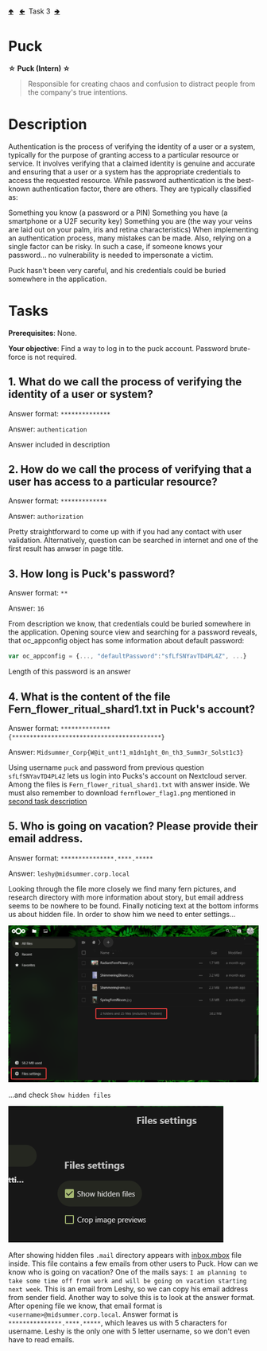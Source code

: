 [🢁](../README.md) &nbsp;
[🢀](../2%20Midsummer%20Corp/README.md) &nbsp;Task 3&nbsp;
[🢂](../4%20Leshy/README.md)

# Puck

**☆ Puck (Intern) ☆**

> Responsible for creating chaos and confusion to distract people from the company's true intentions. 

# Description

Authentication is the process of verifying the identity of a user or a system, typically for the purpose of granting access to a particular resource or service. It involves verifying that a claimed identity is genuine and accurate and ensuring that a user or a system has the appropriate credentials to access the requested resource. While password authentication is the best-known authentication factor, there are others. They are typically classified as: 

Something you know (a password or a PIN) 
Something you have (a smartphone or a U2F security key) 
Something you are (the way your veins are laid out on your palm, iris and retina characteristics) 
When implementing an authentication process, many mistakes can be made. Also, relying on a single factor can be risky. In such a case, if someone knows your password... no vulnerability is needed to impersonate a victim. 

Puck hasn't been very careful, and his credentials could be buried somewhere in the application. 


# Tasks

**Prerequisites**: None. 

**Your objective**: Find a way to log in to the puck account. Password brute-force is not required. 

## 1. What do we call the process of verifying the identity of a user or system?

Answer format: `**************`

Answer: `authentication`

Answer included in description

## 2. How do we call the process of verifying that a user has access to a particular resource?

Answer format: `*************`

Answer: `authorization`

Pretty straightforward to come up with if you had any contact with user validation. Alternatively, question can be searched in internet and one of the first result has anwser in page title.

## 3. How long is Puck's password?

Answer format: `**`

Answer: `16`

From description we know, that credentials could be buried somewhere in the application. Opening source view and searching for a password reveals, that oc_appconfig object has some information about default password:

```js
var oc_appconfig = {..., "defaultPassword":"sfLfSNYavTD4PL4Z", ...}
```

Length of this password is an answer

## 4. What is the content of the file Fern_flower_ritual_shard1.txt in Puck's account?

Answer format: `**************{******************************************}`

Answer: `Midsummer_Corp{W@it_unt!1_m1dn1ght_0n_th3_Summ3r_Solst1c3}`

Using username `puck` and password from previous question `sfLfSNYavTD4PL4Z` lets us login into Pucks's account on Nextcloud server. Among the files is `Fern_flower_ritual_shard1.txt` with answer inside. We must also remember to download `fernflower_flag1.png` mentioned in [second task description](../2%20Midsummer%20Corp/README.md)

## 5. Who is going on vacation? Please provide their email address.

Answer format: `***************.****.*****`

Answer: `leshy@midsummer.corp.local`

Looking through the file more closely we find many fern pictures, and research directory with more information about story, but email address seems to be nowhere to be found. Finally noticing text at the bottom informs us about hidden file. In order to show him we need to enter settings...

![Information that there is 1 hidden file](./hidden_file.png)

...and check `Show hidden files`

![Show hidden files setting](./show_hidden_files.png)

After showing hidden files `.mail` directory appears with [inbox.mbox](./inbox.mbox) file inside. This file contains a few emails from other users to Puck. How can we know who is going on vacation? One of the mails says: `I am planning to take some time off from work and will be going on vacation starting next week`. This is an email from Leshy, so we can copy his email address from sender field. Another way to solve this is to look at the answer format. After opening file we know, that email format is `<username>@midsummer.corp.local`. Answer format is `***************.****.*****`, which leaves us with 5 characters for username. Leshy is the only one with 5 letter username, so we don't even have to read emails.